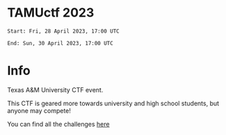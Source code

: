 # TAMUctf 2023

`Start: Fri, 28 April 2023, 17:00 UTC`

`End: Sun, 30 April 2023, 17:00 UTC`

# Info 

Texas A&M University CTF event.

This CTF is geared more towards university and high school students, but anyone may compete!

You can find all the challenges [here](https://github.com/tamuctf/tamuctf-2023)
